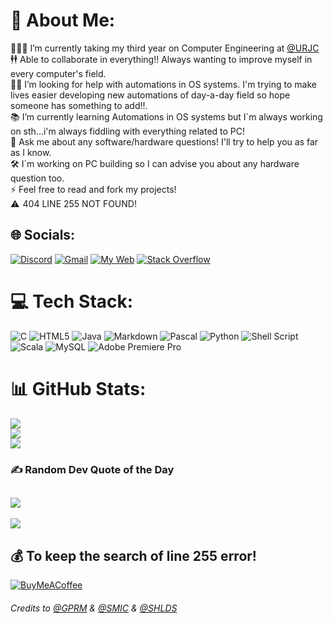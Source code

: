 # 💫 About Me:
👨🏼‍🎓    I’m currently taking my third year on Computer Engineering at [@URJC](https://urjc.es)<br>🕴🕴  Able to collaborate in everything!! Always wanting to improve myself in every computer's field. <br>🤝🏼  I’m looking for help with automations in OS systems. I'm trying to make lives easier developing new automations of day-a-day field so hope someone has something to add!!.<br>📚  I’m currently learning Automations in OS systems but I´m always working on sth...i'm always fiddling with everything related to PC!<br>💬 Ask me about any software/hardware questions! I'll try to help you as far as I know.<br>🛠   I´m working on PC building so I can advise you about any hardware question too. <br>⚡  Feel free to read and fork my projects!<br> ⚠   404 LINE 255 NOT FOUND!

## 🌐 Socials:
[![Discord](https://img.shields.io/badge/Discord-%237289DA.svg?style=for-the-badge&logo=discord&logoColor=white)](https://discordapp.com/users/404208733070163968)
[![Gmail](https://img.shields.io/badge/-gmail-red?style=for-the-badge&logo=gmail&logoColor=white)](mailto:guare4business@gmail.com)
[![My Web](https://img.shields.io/badge/-My%20Web-purple?style=for-the-badge&logo=githubsponsors&logoColor=white)](https://gu4re.github.io)
[![Stack Overflow](https://img.shields.io/badge/-Stackoverflow-FE7A16?style=for-the-badge&logo=stack-overflow&logoColor=white)](https://stackoverflow.com/users/20621782)

# 💻 Tech Stack:
![C](https://img.shields.io/badge/c-%2300599C.svg?style=for-the-badge&logo=c&logoColor=white) 
![HTML5](https://img.shields.io/badge/html5-%23E34F26.svg?style=for-the-badge&logo=html5&logoColor=white) 
![Java](https://img.shields.io/badge/java-%23ED8B00.svg?style=for-the-badge&logo=coffeescript&logoColor=white)
![Markdown](https://img.shields.io/badge/markdown-%23000000.svg?style=for-the-badge&logo=markdown&logoColor=white)
![Pascal](https://img.shields.io/badge/-Pascal-9cf?style=for-the-badge&logo=lazarus&logoColor=black) 
![Python](https://img.shields.io/badge/python-3670A0?style=for-the-badge&logo=python&logoColor=ffdd54) 
![Shell Script](https://img.shields.io/badge/shell_script-%23121011.svg?style=for-the-badge&logo=gnu-bash&logoColor=white) 
![Scala](https://img.shields.io/badge/scala-%23DC322F.svg?style=for-the-badge&logo=scala&logoColor=white) 
![MySQL](https://img.shields.io/badge/mysql-%2300f.svg?style=for-the-badge&logo=mysql&logoColor=white) 
![Adobe Premiere Pro](https://img.shields.io/badge/Adobe%20Premiere%20Pro-9999FF.svg?style=for-the-badge&logo=Adobe%20Premiere%20Pro&logoColor=white)

# 📊 GitHub Stats:
![](https://github-readme-stats.vercel.app/api?username=gu4re&theme=vision-friendly-dark&hide_border=false&include_all_commits=true&count_private=true)<br/>
![](https://github-readme-streak-stats.herokuapp.com/?user=gu4re&theme=vision-friendly-dark&hide_border=false)<br/>
![](https://github-readme-stats.vercel.app/api/top-langs/?username=gu4re&theme=vision-friendly-dark&hide_border=false&include_all_commits=true&count_private=true&layout=compact)

### ✍️ Random Dev Quote of the Day
![](https://quotes-github-readme.vercel.app/api?type=horizontal&theme=radical)
---
[![](https://visitcount.itsvg.in/api?id=gu4re&icon=2&color=0)](https://visitcount.itsvg.in)

## 💰 To keep the search of line 255 error!
[![BuyMeACoffee](https://img.shields.io/badge/Buy%20Me%20a%20Coffee-ffdd00?style=for-the-badge&logo=buy-me-a-coffee&logoColor=black)](https://buymeacoffee.com/gu4re) 

###### *Credits to [@GPRM](https://gprm.itsvg.in/) & [@SMIC](https://simpleicons.org/) & [@SHLDS](https://shields.io/)*

